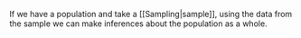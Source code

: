 If we have a population and take a [[Sampling|sample]], using the data from the sample we can make inferences about the population as a whole.

